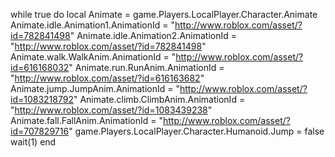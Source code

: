 while true do local Animate = game.Players.LocalPlayer.Character.Animate Animate.idle.Animation1.AnimationId = "http://www.roblox.com/asset/?id=782841498" Animate.idle.Animation2.AnimationId = "http://www.roblox.com/asset/?id=782841498" Animate.walk.WalkAnim.AnimationId = "http://www.roblox.com/asset/?id=616168032" Animate.run.RunAnim.AnimationId = "http://www.roblox.com/asset/?id=616163682" Animate.jump.JumpAnim.AnimationId = "http://www.roblox.com/asset/?id=1083218792" Animate.climb.ClimbAnim.AnimationId = "http://www.roblox.com/asset/?id=1083439238" Animate.fall.FallAnim.AnimationId = "http://www.roblox.com/asset/?id=707829716" game.Players.LocalPlayer.Character.Humanoid.Jump = false wait(1) end
